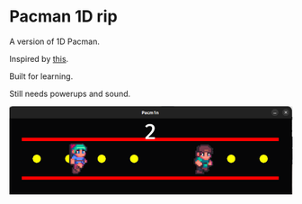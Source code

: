 # Pacman 1D rip

A version of 1D Pacman.

Inspired by [this](https://abagames.github.io/crisp-game-lib-11-games/?pakupaku).

Built for learning. 

Still needs powerups and sound.

![](/assets/screencap.png)
